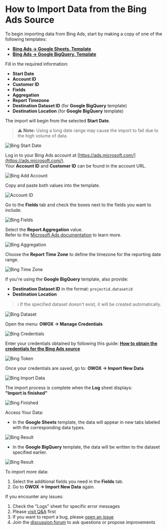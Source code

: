 # How to Import Data from the Bing Ads Source

To begin importing data from Bing Ads, start by making a copy of one of the following templates:

- [**Bing Ads → Google Sheets. Template**](https://docs.google.com/spreadsheets/d/1OTLrSl1bMDC6IS8eKDYPEOx_LBZZI7kPePh2eTEeiEc/copy)
- [**Bing Ads → Google BigQuery. Template**](https://docs.google.com/spreadsheets/d/1uETkcB5Pq8oN3fed9eNxxdyaycLYJ7ZxRibU1CzuCdA/copy)

Fill in the required information:

- **Start Date**
- **Account ID**
- **Customer ID**
- **Fields**
- **Aggregation**
- **Report Timezone**
- **Destination Dataset ID** (for **Google BigQuery** template)
- **Destination Location** (for **Google BigQuery** template)

The import will begin from the selected **Start Date**.  
> ⚠️ **Note:** Using a long date range may cause the import to fail due to the high volume of data.

![Bing Start Date](res/bing_startdate.png)

Log in to your Bing Ads account at [https://ads.microsoft.com/](https://ads.microsoft.com/).  
Your **Account ID** and **Customer ID** can be found in the account URL.

![Bing Add Account](res/bing_addaccount.png)

Copy and paste both values into the template.

![Account ID](res/bing_pasteid.png)

Go to the **Fields** tab and check the boxes next to the fields you want to include.  

![Bing Fields](res/bing_fields.png)

Select the **Report Aggregation** value.  
Refer to the [Microsoft Ads documentation](https://learn.microsoft.com/en-us/advertising/reporting-service/reportaggregation?view=bingads-13) to learn more.  

![Bing Aggregation](res/bing_aggregation.png)

Choose the **Report Time Zone** to define the timezone for the reporting date range.

![Bing Time Zone](res/bing_timezone.png)

If you're using the **Google BigQuery** template, also provide:

- **Destination Dataset ID** in the format: `projectid.datasetid`
- **Destination Location**

> ℹ️ If the specified dataset doesn't exist, it will be created automatically.

![Bing Dataset](res/bing_dataset.png)

Open the menu: **OWOX → Manage Credentials**

![Bing Credentials](res/bing_credentials.png)

Enter your credentials obtained by following this guide: [**How to obtain the credentials for the Bing Ads source**](CREDENTIALS.md)

![Bing Token](res/bing_creds.png)

Once your credentials are saved, go to: **OWOX → Import New Data**

![Bing Import Data](res/bing_import.png)

The import process is complete when the **Log** sheet displays:  
**"Import is finished"**  

![Bing Finished](res/bing_finished.png)

Access Your Data:

- In the **Google Sheets** template, the data will appear in new tabs labeled with the corresponding data types.  

![Bing Result](res/bing_success_sheets.png)

- In the **Google BigQuery** template, the data will be written to the dataset specified earlier.

![Bing Result](res/bing_success.png)

To import more data:

1. Select the additional fields you need in the **Fields** tab.
2. Go to **OWOX → Import New Data** again.

If you encounter any issues:

1. Check the "Logs" sheet for specific error messages
2. Please [visit Q&A](https://github.com/OWOX/owox-data-marts/discussions/categories/q-a) first
3. If you want to report a bug, please [open an issue](https://github.com/OWOX/owox-data-marts/issues)
4. Join the [discussion forum](https://github.com/OWOX/owox-data-marts/discussions) to ask questions or propose improvements
